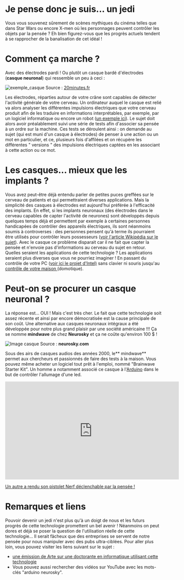 # Je pense donc je suis... un jedi

Vous vous souvenez sûrement de scènes mythiques du cinéma telles que dans Star Wars ou encore X-men où les personnages peuvent contrôler les objets par la pensée ? Eh bien figurez-vous que les progrès actuels tendent à se rapprocher de la banalisation de cet idéal !

# Comment ça marche ?

Avec des électrodes pardi ! Ou plutôt un casque bardé d'électrodes (<strong>casque neuronal</strong>) qui ressemble un peu à ceci :

![exemple_casque][1] Source : <a href="http://www.20minutes.fr/sciences/1374121-20140513-mind-mirror-observez-activite-cerebrale-direct-ecran-miroir" target="_blank">20minutes.fr</a>
  
Les électrodes, réparties autour de votre crâne sont capables de détecter l'activité générale de votre cerveau. Un ordinateur auquel le casque est relié va alors analyser les différentes impulsions électriques que votre cerveau produit afin de les traduire en informations interprétables, par exemple, par un logiciel informatique ou encore un robot (<a href="http://www.liberation.fr/sciences/2015/06/24/un-robot-controle-par-la-pensee-invente-en-suisse_1336205" target="_blank">un exemple ici</a>). Le sujet doit alors avoir préalablement suivi une série de tests afin d'associer sa pensée à un ordre sur la machine. Ces tests se déroulent ainsi : on demande au sujet (qui est muni d'un casque à électrodes) de penser à une action ou un mot en particulier, et ce, plusieurs fois d'affilées et on récupère les différentes " versions " des impulsions électriques captées en les associant à cette action ou ce mot.

# Les casques... mieux que les implants ? 

Vous avez peut-être déjà entendu parler de petites puces greffées sur le cerveau de patients et qui permettraient diverses applications. Mais la simplicité des casques à électrodes est aujourd'hui préférée à l'efficacité des implants. En effet, si les implants neuronaux (des électrodes dans le cerveau capables de capter l'activité de neurones) sont développés depuis quelques temps déjà et permettent par exemple à certaines personnes handicapées de contrôler des appareils électriques, ils sont néanmoins soumis à controverses : des personnes pensent qu'à terme ils pourraient être utilisés pour contrôler leurs possesseurs (<a href="https://fr.wikipedia.org/wiki/Implant_c%C3%A9r%C3%A9bral" target="_blank">voir l'article Wikipédia sur le sujet</a>). Avec le casque ce problème disparait car il ne fait que capter la pensée et n'envoie pas d'informations au cerveau du sujet en retour. Quelles seraient les applications de cette technologie ? Les applications seraient plus diverses que vous ne pourriez imaginer ! En passant du contrôle de votre PC (<a href="http://www.neotrouve.com/?p=655" target="_blank">voir ici le projet d'Intel)</a> sans clavier ni souris jusqu'au <a href="https://www.youtube.com/watch?v=6CTgmIdRh5k" target="_blank">contrôle de votre maison </a>(domotique). 

# Peut-on se procurer un casque neuronal ? 
La réponse est... OUI ! Mais c'est très cher. Le fait que cette technologie soit assez récente et ainsi par encore démocratisée est la cause principale de son coût. Une alternative aux casques neuronaux intégraux a été développée pour notre plus grand plaisir par une société américaine !!! Ça se nomme **mindwave** de chez **Neurosky** et ça ne coûte qu'environ 100 $ ! 

![Image casque][2] Source : <strong>neurosky.com</strong>

Sous des airs de casques audios des années 2000, le** mindwave** permet aux chercheurs et passionnés de faire des tests à la maison. Vous pouvez même acheter un logiciel tout prêt à l'emploi, nommé "Brainwave Starter Kit". Un homme a notamment associé ce casque à l'<a href="http://sivigik.com/2015/06/larduino/" target="_blank">Arduino</a> dans le but de contrôler l'allumage d'une led. 

<iframe width="560" height="315" src="https://www.youtube.com/embed/9oX29qfosqU" frameborder="0" allowfullscreen></iframe>

<a href="http://hex-machina.com/hw/mindbullets" target="_blank">Un autre a rendu son pistolet Nerf déclenchable par la pensée ! </a> 

# Remarques et liens 
Pouvoir devenir un jedi n'est plus qu'à un doigt de nous et les futurs progrès de cette technologie promettent un bel avenir ! Néanmoins on peut dores et déjà se poser la question de l'utilisation réelle de cette technologie... Il serait fâcheux que des entreprises se servent de notre pensée pour nous manipuler avec des pubs ultra-ciblées. Pour aller plus loin, vous pouvez visiter les liens suivant sur le sujet : 

*   <a href="http://www.arte.tv/magazine/futuremag/fr/nataliya-kosmyna-pilote-des-objets-par-la-pensee-futuremag" target="_blank">une émission de Arte sur une doctorante en informatique utilisant cette technologie</a>
*   Vous pouvez aussi rechercher des vidéos sur YouTube avec les mots-clés "arduino neurosky".

 [1]: http://img.20mn.fr/R9CwAAS6RwOqw3OBKXNIsg/648x415_illustration-electroencephalogramme-eeg.jpg
 [2]: http://cdn.shopify.com/s/files/1/0031/6882/products/MWM_WhiteBG_1.jpeg
